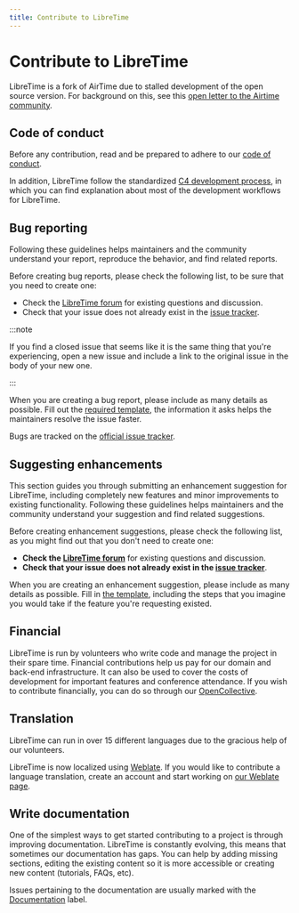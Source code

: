 ```yaml
---
title: Contribute to LibreTime
---
```


# Contribute to LibreTime

LibreTime is a fork of AirTime due to stalled development of the open source version. For background on this, see this [open letter to the Airtime community](https://gist.github.com/hairmare/8c03b69c9accc90cfe31fd7e77c3b07d).

## Code of conduct

Before any contribution, read and be prepared to adhere to our
[code of conduct](https://github.com/libretime/organization/blob/main/CODE_OF_CONDUCT.md).

In addition, LibreTime follow the standardized
[C4 development process](https://rfc.zeromq.org/spec:42/c4/), in which you can
find explanation about most of the development workflows for LibreTime.

## Bug reporting

Following these guidelines helps maintainers and the community understand your
report, reproduce the behavior, and find related reports.

Before creating bug reports, please check the following list, to be sure that
you need to create one:

- Check the [LibreTime forum](https://discourse.libretime.org/) for existing
  questions and discussion.
- Check that your issue does not already exist in the
  [issue tracker](https://github.com/libretime/libretime/issues?q=is%3aissue+label%3abug).

:::note

If you find a closed issue that seems like it is the same thing that you're experiencing, open a new issue and include a link to the original issue in the body of your new one.

:::

When you are creating a bug report, please include as many details as possible.
Fill out the [required template](https://github.com/libretime/libretime/issues/new?labels=bug&template=bug_report.md),
the information it asks helps the maintainers resolve the issue faster.

Bugs are tracked on the [official issue tracker](https://github.com/libretime/libretime/issues).

## Suggesting enhancements

This section guides you through submitting an enhancement suggestion for
LibreTime, including completely new features and minor improvements to existing
functionality. Following these guidelines helps maintainers and the community
understand your suggestion and find related suggestions.

Before creating enhancement suggestions, please check the following list, as you
might find out that you don't need to create one:

- **Check the [LibreTime forum](https://discourse.libretime.org/)** for existing
  questions and discussion.
- **Check that your issue does not already exist in the
  [issue tracker](https://github.com/libretime/libretime/issues?q=is%3aissue+label%3afeature-request)**.

When you are creating an enhancement suggestion, please include as many details
as possible. Fill in [the template](https://github.com/libretime/libretime/issues/new?labels=feature-request&template=feature_request.md),
including the steps that you imagine you would take if the feature you're
requesting existed.

## Financial

LibreTime is run by volunteers who write code and manage the project in their
spare time. Financial contributions help us pay for our domain and back-end
infrastructure. It can also be used to cover the costs of development for
important features and conference attendance. If you wish to contribute
financially, you can do so through our
[OpenCollective](https://opencollective.com/libretime).

## Translation

LibreTime can run in over 15 different languages due to the gracious help of our volunteers.

LibreTime is now localized using [Weblate](https://weblate.org/en/). If you would like to contribute a language translation, create an account and start working on [our Weblate page](https://hosted.weblate.org/projects/libretime/).

## Write documentation

One of the simplest ways to get started contributing to a project is through
improving documentation. LibreTime is constantly evolving, this means that
sometimes our documentation has gaps. You can help by adding missing sections,
editing the existing content so it is more accessible or creating new content
(tutorials, FAQs, etc).

Issues pertaining to the documentation are usually marked with the [Documentation](https://github.com/libretime/libretime/labels/documentation)
label.
